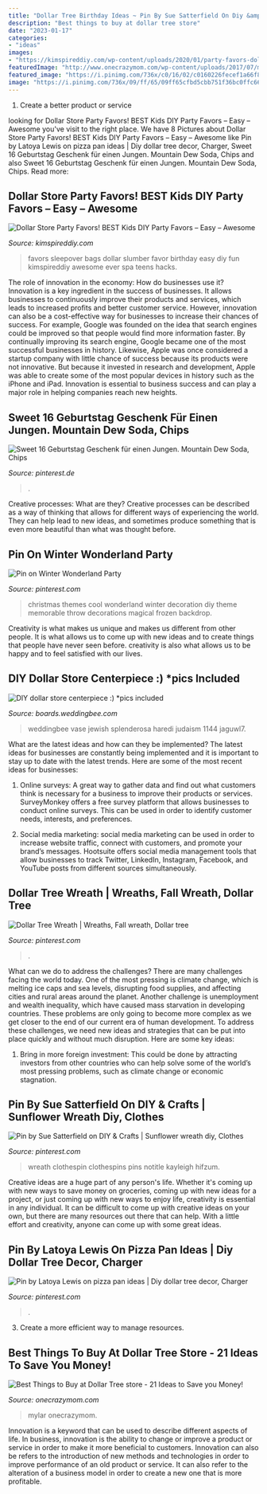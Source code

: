 ```yaml
---
title: "Dollar Tree Birthday Ideas ~ Pin By Sue Satterfield On Diy &amp; Crafts"
description: "Best things to buy at dollar tree store"
date: "2023-01-17"
categories:
- "ideas"
images:
- "https://kimspireddiy.com/wp-content/uploads/2020/01/party-favors-dollar-store-eyelashes-1-1.jpg"
featuredImage: "http://www.onecrazymom.com/wp-content/uploads/2017/07/mylar-balloons.jpg"
featured_image: "https://i.pinimg.com/736x/c0/16/02/c0160226fecef1a66f897e0da10703b4.jpg"
image: "https://i.pinimg.com/736x/09/ff/65/09ff65cfbd5cbb751f36bc0ffc6646ca.jpg"
---
```



1. Create a better product or service 

	

		
looking for Dollar Store Party Favors! BEST Kids DIY Party Favors – Easy – Awesome you've visit to the right place. We have 8 Pictures about Dollar Store Party Favors! BEST Kids DIY Party Favors – Easy – Awesome like Pin by Latoya Lewis on pizza pan ideas | Diy dollar tree decor, Charger, Sweet 16 Geburtstag Geschenk für einen Jungen. Mountain Dew Soda, Chips and also Sweet 16 Geburtstag Geschenk für einen Jungen. Mountain Dew Soda, Chips. Read more:
		
    
## Dollar Store Party Favors! BEST Kids DIY Party Favors – Easy – Awesome

<img loading=lazy src="https://kimspireddiy.com/wp-content/uploads/2020/01/party-favors-dollar-store-eyelashes-1-1.jpg" onerror="this.onerror=null;this.src='https://tse1.mm.bing.net/th?id=OIP.he3NaUmKcLQG_HaUE9TgzwHaJ4&amp;pid=15.1';" alt="Dollar Store Party Favors! BEST Kids DIY Party Favors – Easy – Awesome">

_Source: kimspireddiy.com_

>favors sleepover bags dollar slumber favor birthday easy diy fun kimspireddiy awesome ever spa teens hacks. 

	

The role of innovation in the economy: How do businesses use it?
Innovation is a key ingredient in the success of businesses. It allows businesses to continuously improve their products and services, which leads to increased profits and better customer service. However, innovation can also be a cost-effective way for businesses to increase their chances of success. For example, Google was founded on the idea that search engines could be improved so that people would find more information faster. By continually improving its search engine, Google became one of the most successful businesses in history. Likewise, Apple was once considered a startup company with little chance of success because its products were not innovative. But because it invested in research and development, Apple was able to create some of the most popular devices in history such as the iPhone and iPad. Innovation is essential to business success and can play a major role in helping companies reach new heights.

    
## Sweet 16 Geburtstag Geschenk Für Einen Jungen. Mountain Dew Soda, Chips

<img loading=lazy src="https://i.pinimg.com/736x/c0/16/02/c0160226fecef1a66f897e0da10703b4.jpg" onerror="this.onerror=null;this.src='https://tse3.mm.bing.net/th?id=OIP.paBJRS-ILGZWW2LosYs5BAHaJ3&amp;pid=15.1';" alt="Sweet 16 Geburtstag Geschenk für einen Jungen. Mountain Dew Soda, Chips">

_Source: pinterest.de_

>. 

	

Creative processes: What are they?
Creative processes can be described as a way of thinking that allows for different ways of experiencing the world. They can help lead to new ideas, and sometimes produce something that is even more beautiful than what was thought before.

    
## Pin On Winter Wonderland Party

<img loading=lazy src="https://i.pinimg.com/736x/a5/25/4c/a5254c542b91de35e85487e2c6863f8c--frozen-theme-frozen-party.jpg" onerror="this.onerror=null;this.src='https://tse4.mm.bing.net/th?id=OIP.vvNTWS-GESyTUb_iwwtCfwHaKR&amp;pid=15.1';" alt="Pin on Winter Wonderland Party">

_Source: pinterest.com_

>christmas themes cool wonderland winter decoration diy theme memorable throw decorations magical frozen backdrop. 

	

Creativity is what makes us unique and makes us different from other people. It is what allows us to come up with new ideas and to create things that people have never seen before. creativity is also what allows us to be happy and to feel satisfied with our lives.

    
## DIY Dollar Store Centerpiece :) *pics Included

<img loading=lazy src="http://www-static.weddingbee.com/pics/145671/IMG_1144.JPG" onerror="this.onerror=null;this.src='https://tse3.mm.bing.net/th?id=OIP.YHIHT6do7pl3fHuyP-c1rQHaJ6&amp;pid=15.1';" alt="DIY dollar store centerpiece :) *pics included">

_Source: boards.weddingbee.com_

>weddingbee vase jewish splenderosa haredi judaism 1144 jaguwl7. 

	

What are the latest ideas and how can they be implemented?
The latest ideas for businesses are constantly being implemented and it is important to stay up to date with the latest trends. Here are some of the most recent ideas for businesses:
1. Online surveys: A great way to gather data and find out what customers think is necessary for a business to improve their products or services. SurveyMonkey offers a free survey platform that allows businesses to conduct online surveys. This can be used in order to identify customer needs, interests, and preferences.

2. Social media marketing: social media marketing can be used in order to increase website traffic, connect with customers, and promote your brand’s messages. Hootsuite offers social media management tools that allow businesses to track Twitter, LinkedIn, Instagram, Facebook, and YouTube posts from different sources simultaneously.

    
## Dollar Tree Wreath | Wreaths, Fall Wreath, Dollar Tree

<img loading=lazy src="https://i.pinimg.com/736x/09/ff/65/09ff65cfbd5cbb751f36bc0ffc6646ca.jpg" onerror="this.onerror=null;this.src='https://tse4.mm.bing.net/th?id=OIP.PdkDrZq74Y_mXIf6CIF_4QHaJ3&amp;pid=15.1';" alt="Dollar Tree Wreath | Wreaths, Fall wreath, Dollar tree">

_Source: pinterest.com_

>. 

	

What can we do to address the challenges?
There are many challenges facing the world today. One of the most pressing is climate change, which is melting ice caps and sea levels, disrupting food supplies, and affecting cities and rural areas around the planet. Another challenge is unemployment and wealth inequality, which have caused mass starvation in developing countries. 
These problems are only going to become more complex as we get closer to the end of our current era of human development. To address these challenges, we need new ideas and strategies that can be put into place quickly and without much disruption. Here are some key ideas: 

1) Bring in more foreign investment: This could be done by attracting investors from other countries who can help solve some of the world’s most pressing problems, such as climate change or economic stagnation.

    
## Pin By Sue Satterfield On DIY &amp; Crafts | Sunflower Wreath Diy, Clothes

<img loading=lazy src="https://i.pinimg.com/736x/76/5c/d9/765cd96b195a6818bbca6175950d5453.jpg" onerror="this.onerror=null;this.src='https://tse2.mm.bing.net/th?id=OIP.JyjCRMETlBED4BoWJUvvIwHaJ8&amp;pid=15.1';" alt="Pin by Sue Satterfield on DIY &amp; Crafts | Sunflower wreath diy, Clothes">

_Source: pinterest.com_

>wreath clothespin clothespins pins notitle kayleigh hifzum. 

	

Creative ideas are a huge part of any person's life. Whether it's coming up with new ways to save money on groceries, coming up with new ideas for a project, or just coming up with new ways to enjoy life, creativity is essential in any individual. It can be difficult to come up with creative ideas on your own, but there are many resources out there that can help. With a little effort and creativity, anyone can come up with some great ideas.

    
## Pin By Latoya Lewis On Pizza Pan Ideas | Diy Dollar Tree Decor, Charger

<img loading=lazy src="https://i.pinimg.com/736x/ce/37/87/ce3787df04eb9429ed3e29d5594d872b.jpg" onerror="this.onerror=null;this.src='https://tse2.mm.bing.net/th?id=OIP.FvkBD5wRByrWm33lTHIlNgHaJ4&amp;pid=15.1';" alt="Pin by Latoya Lewis on pizza pan ideas | Diy dollar tree decor, Charger">

_Source: pinterest.com_

>. 

	

3. Create a more efficient way to manage resources.

    
## Best Things To Buy At Dollar Tree Store - 21 Ideas To Save You Money!

<img loading=lazy src="http://www.onecrazymom.com/wp-content/uploads/2017/07/mylar-balloons.jpg" onerror="this.onerror=null;this.src='https://tse1.mm.bing.net/th?id=OIP.nuiPQ5F-uDgj6qspH4UvswAAAA&amp;pid=15.1';" alt="Best Things to Buy at Dollar Tree store - 21 Ideas to Save you Money!">

_Source: onecrazymom.com_

>mylar onecrazymom. 

	

Innovation is a keyword that can be used to describe different aspects of life. In business, innovation is the ability to change or improve a product or service in order to make it more beneficial to customers. Innovation can also be refers to the introduction of new methods and technologies in order to improve performance of an old product or service. It can also refer to the alteration of a business model in order to create a new one that is more profitable.

